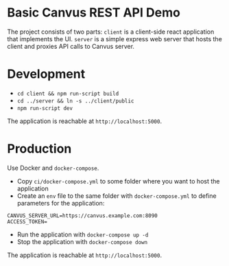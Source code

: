 # Basic Canvus REST API Demo

The project consists of two parts: `client` is a client-side react application
that implements the UI. `server` is a simple express web server that hosts the
client and proxies API calls to Canvus server.

# Development

* `cd client && npm run-script build`
* `cd ../server && ln -s ../client/public`
* `npm run-script dev`

The application is reachable at `http://localhost:5000`.

# Production

Use Docker and `docker-compose`.

* Copy `ci/docker-compose.yml` to some folder where you want to host the
  application
* Create an `env` file to the same folder with `docker-compose.yml` to define
  parameters for the application:

```
CANVUS_SERVER_URL=https://canvus.example.com:8090
ACCESS_TOKEN=
```

* Run the application with `docker-compose up -d`
* Stop the application with `docker-compose down`

The application is reachable at `http://localhost:5000`.
